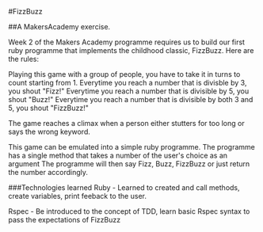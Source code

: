 #FizzBuzz

##A MakersAcademy exercise.

Week 2 of the Makers Academy programme requires us to build our first ruby programme that implements the childhood classic, FizzBuzz.
Here are the rules:

Playing this game with a group of people, you have to take it in turns to count starting from 1.
Everytime you reach a number that is divisble by 3, you shout "Fizz!"
Everytime you reach a number that is divisible by 5, you shout "Buzz!"
Everytime you reach a number that is divisible by both 3 and 5, you shout "FizzBuzz!"

The game reaches a climax when a person either stutters for too long or says the wrong keyword. 

This game can be emulated into a simple ruby programme. 
The programme has a single method that takes a number of the user's choice as an argument
The programme will then say Fizz, Buzz, FizzBuzz or just return the number accordingly.

###Technologies learned
Ruby - Learned to created and call methods, create variables, print feeback to the user.

Rspec - Be introduced to the concept of TDD, learn basic Rspec syntax to pass the expectations of FizzBuzz
